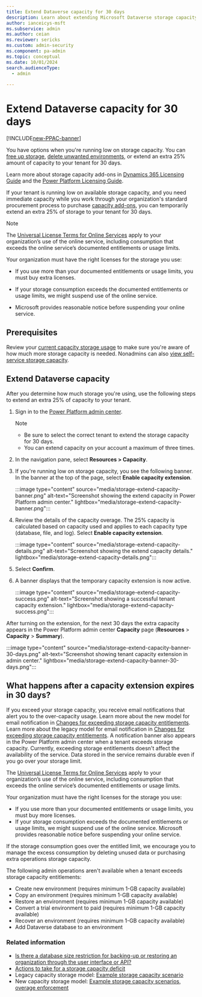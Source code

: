 ```yaml
---
title: Extend Dataverse capacity for 30 days
description: Learn about extending Microsoft Dataverse storage capacity.
author: ianceicys-msft
ms.subservice: admin
ms.author: ceian
ms.reviewer: sericks
ms.custom: admin-security
ms.component: pa-admin
ms.topic: conceptual
ms.date: 10/01/2024
search.audienceType: 
  - admin
    
---
```


# Extend Dataverse capacity for 30 days

[!INCLUDE[new-PPAC-banner](~/includes/new-PPAC-banner.md)]

You have options when you're running low on storage capacity. You can [free up storage](free-storage-space.md), [delete unwanted environments](delete-environment.md), or extend an extra 25% amount of capacity to your tenant for 30 days. 

Learn more about storage capacity add-ons in [Dynamics 365 Licensing Guide](https://go.microsoft.com/fwlink/p/?LinkId=866544) and the [Power Platform Licensing Guide](https://go.microsoft.com/fwlink/?linkid=2085130).

If your tenant is running low on available storage capacity, and you need immediate capacity while you work through your organization's standard procurement process to purchase [capacity add-ons](capacity-add-on.md), you can temporarily extend an extra 25% of storage to your tenant for 30 days.

> [!NOTE]
> The [Universal License Terms for Online Services](https://www.microsoft.com/licensing/terms/product/ForOnlineServices/EAEAS) apply to your organization’s use of the online service, including consumption that exceeds the online service’s documented entitlements or usage limits.
>
> Your organization must have the right licenses for the storage you use:
>
> - If you use more than your documented entitlements or usage limits, you must buy extra licenses.
>
> - If your storage consumption exceeds the documented entitlements or usage limits, we might suspend use of the online service. 
>
> - Microsoft provides reasonable notice before suspending your online service.

## Prerequisites

Review your [current capacity storage usage](capacity-storage.md#verifying-your-microsoft-dataverse-capacity-based-storage-model) to make sure you're aware of how much more storage capacity is needed. Nonadmins can also [view self-service storage capacity](view-self-service-capacity.md).

## Extend Dataverse capacity 

After you determine how much storage you're using, use the following steps to extend an extra 25% of capacity to your tenant.

1. Sign in to the [Power Platform admin center](https://admin.powerplatform.microsoft.com).

   > [!Note]
   > - Be sure to select the correct tenant to extend the storage capacity for 30 days. 
   > - You can extend capacity on your account a maximum of three times.

1. In the navigation pane, select **Resources > Capacity**.

1. If you're running low on storage capacity, you see the following banner. In the banner at the top of the page, select **Enable capacity extension**.
   
   :::image type="content" source="media/storage-extend-capacity-banner.png" alt-text="Screenshot showing the extend capacity in Power Platform admin center." lightbox="media/storage-extend-capacity-banner.png":::

1. Review the details of the capacity overage. The 25% capacity is calculated based on capacity used and applies to each capacity type (database, file, and log). Select **Enable capacity extension**.

   :::image type="content" source="media/storage-extend-capacity-details.png" alt-text="Screenshot showing the extend capacity details." lightbox="media/storage-extend-capacity-details.png":::

1. Select **Confirm**.

1. A banner displays that the temporary capacity extension is now active. 

   :::image type="content" source="media/storage-extend-capacity-success.png" alt-text="Screenshot showing a successful tenant capacity extension." lightbox="media/storage-extend-capacity-success.png":::

  After turning on the extension, for the next 30 days the extra capacity appears in the Power Platform admin center **Capacity** page (**Resources** > **Capacity** > **Summary**).

   :::image type="content" source="media/storage-extend-capacity-banner-30-days.png" alt-text="Screenshot showing tenant capacity extension in admin center." lightbox="media/storage-extend-capacity-banner-30-days.png":::

## What happens after a capacity extension expires in 30 days?

If you exceed your storage capacity, you receive email notifications that alert you to the over-capacity usage. Learn more about the new model for email notification in [Changes for exceeding storage capacity entitlements](capacity-storage.md#changes-for-exceeding-storage-capacity-entitlements). Learn more about the legacy model for email notification in [Changes for exceeding storage capacity entitlements](legacy-capacity-storage.md#changes-for-exceeding-storage-capacity-entitlements). A notification banner also appears in the Power Platform admin center when a tenant exceeds storage capacity. Currently, exceeding storage entitlements doesn't affect the availability of the service. Data stored in the service remains durable even if you go over your storage limit.

The [Universal License Terms for Online Services](https://www.microsoft.com/licensing/terms/product/ForOnlineServices/EAEAS) apply to your organization’s use of the online service, including consumption that exceeds the online service’s documented entitlements or usage limits.

Your organization must have the right licenses for the storage you use: 
- If you use more than your documented entitlements or usage limits, you must buy more licenses.
- If your storage consumption exceeds the documented entitlements or usage limits, we might suspend use of the online service. Microsoft provides reasonable notice before suspending your online service.

If the storage consumption goes over the entitled limit, we encourage you to manage the excess consumption by deleting unused data or purchasing extra operations storage capacity.

The following admin operations aren't available when a tenant exceeds storage capacity entitlements:

- Create new environment (requires minimum 1-GB capacity available)
- Copy an environment (requires minimum 1-GB capacity available)
- Restore an environment (requires minimum 1-GB capacity available)
- Convert a trial environment to paid (requires minimum 1-GB capacity available)
- Recover an environment (requires minimum 1-GB capacity available)
- Add Dataverse database to an environment

### Related information

- [Is there a database size restriction for backing-up or restoring an organization through the user interface or API?](backup-restore-environments.md#is-there-a-database-size-restriction-for-backing-up-or-restoring-an-organization-through-the-user-interface-or-api)
- [Actions to take for a storage capacity deficit](capacity-storage.md#actions-to-take-for-a-storage-capacity-deficit)
- Legacy capacity storage model: [Example storage capacity scenario](legacy-capacity-storage.md#example-storage-capacity-scenario)
- New capacity storage model: [Example storage capacity scenarios, overage enforcement](capacity-storage.md#example-storage-capacity-scenarios-overage-enforcement)


